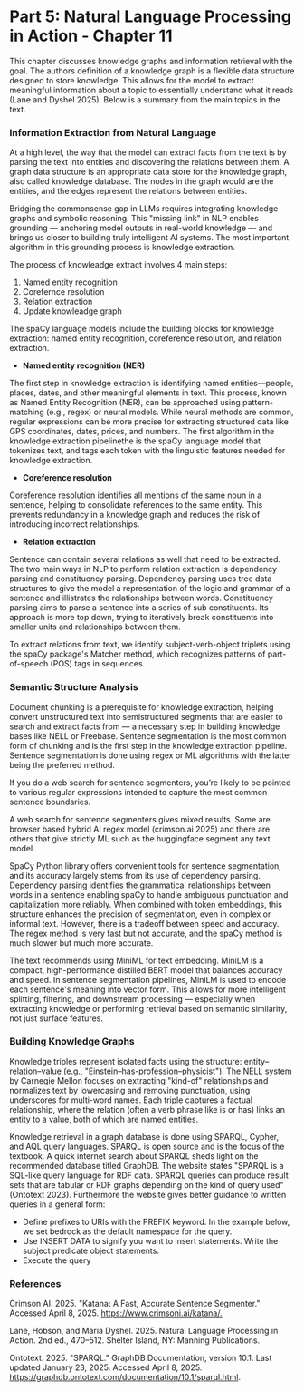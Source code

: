 # Part 5: Natural Language Processing in Action - Chapter 11

This chapter discusses knowledge graphs and information retrieval with the goal. The authors definition of a knowledge graph is a flexible data structure designed to store knowledge. This allows for the model to extract meaningful information about a topic to essentially understand what it reads (Lane and Dyshel 2025). Below is a summary from the main topics in the text.  

### Information Extraction from Natural Language

At a high level, the way that the model can extract facts from the text is by parsing the text into entities and discovering the relations between them. A graph data structure is an appropriate data store for the knowledge graph, also called knowledge database. The nodes in the graph would are the entities, and the edges represent the relations between entities. 

Bridging the commonsense gap in LLMs requires integrating knowledge graphs and symbolic reasoning. This "missing link" in NLP enables grounding — anchoring model outputs in real-world knowledge — and brings us closer to building truly intelligent AI systems. The most important algorithm in this grounding process is knowledge extraction.

The process of knowleadge extract involves 4 main steps:
1. Named entity recognition
2. Corefernce resolution
3. Relation extraction
4. Update knowleadge graph

 The spaCy language models include the building blocks for knowledge extraction: named entity recognition, coreference resolution, and relation extraction.

 - **Named entity recognition (NER)**

 The first step in knowledge extraction is identifying named entities—people, places, dates, and other meaningful elements in text. This process, known as Named Entity Recognition (NER), can be approached using pattern-matching (e.g., regex) or neural models. While neural methods are common, regular expressions can be more precise for extracting structured data like GPS coordinates, dates, prices, and numbers.  The first algorithm in the knowledge extraction pipelinethe is the spaCy language model that tokenizes text, and tags each token with the linguistic features needed for knowledge extraction. 

 - **Coreference resolution**

 Coreference resolution identifies all mentions of the same noun in a sentence, helping to consolidate references to the same entity. This prevents redundancy in a knowledge graph and reduces the risk of introducing incorrect relationships.

 - **Relation extraction**
 
 Sentence can contain several relations as well that need to be extracted. The two main ways in NLP to perform relation extraction is dependency parsing and constituency parsing. Dependency parsing uses tree data structures to give the model a representation of the logic and grammar of a sentence and illistrates the relationships between words. Constituency parsing aims to parse a sentence into a series of sub constituents. Its approach is more top down, trying to iteratively break constituents into smaller units and relationships between them.

To extract relations from text, we identify subject-verb-object triplets using the spaCy package's Matcher method, which recognizes patterns of part-of-speech (POS) tags in sequences.

### Semantic Structure Analysis

Document chunking is a prerequisite for knowledge extraction, helping convert unstructured text into semistructured segments that are easier to search and extract facts from — a necessary step in building knowledge bases like NELL or Freebase. Sentence segmentation is the most common form of chunking and is the first step in the knowledge extraction pipeline. Sentence segmentation is done using regex or ML algorithms with the latter being the preferred method.

If you do a web search for sentence segmenters, you’re likely to be pointed to various regular expressions intended to capture the most common sentence boundaries.

A web search for sentence segmenters gives mixed results. Some are browser based hybrid AI regex model (crimson.ai 2025) and there are others that give strictly ML such as the huggingface segment any text model 

SpaCy Python library offers convenient tools for sentence segmentation, and its accuracy largely stems from its use of dependency parsing. Dependency parsing identifies the grammatical relationships between words in a sentence enabling spaCy to handle ambiguous punctuation and capitalization more reliably. When combined with token embeddings, this structure enhances the precision of segmentation, even in complex or informal text. However, there is a tradeoff between speed and accuracy. The regex method is very fast but not accurate, and the spaCy method is much slower but much more accurate.

The text recommends using MiniML for text embedding. MiniLM is a compact, high-performance distilled BERT model that balances accuracy and speed. In sentence segmentation pipelines, MiniLM is used to encode each sentence's meaning into vector form. This allows for more intelligent splitting, filtering, and downstream processing — especially when extracting knowledge or performing retrieval based on semantic similarity, not just surface features. 

### Building Knowledge Graphs

Knowledge triples represent isolated facts using the structure: entity–relation–value (e.g., "Einstein–has-profession–physicist"). The NELL system by Carnegie Mellon focuses on extracting "kind-of" relationships and normalizes text by lowercasing and removing punctuation, using underscores for multi-word names. Each triple captures a factual relationship, where the relation (often a verb phrase like is or has) links an entity to a value, both of which are named entities.

Knowledge retrieval in a graph database is done using SPARQL, Cypher, and AQL query languages. SPARQL is open source and is the focus of the textbook. A quick internet search about SPARQL sheds light on the recommended database titled GraphDB. The website states "SPARQL is a SQL-like query language for RDF data. SPARQL queries can produce result sets that are tabular or RDF graphs depending on the kind of query used" (Ontotext 2023). Furthermore the website gives better guidance to written queries in a general form:

- Define prefixes to URIs with the PREFIX keyword. In the example below, we set bedrock as the default namespace for the query.
- Use INSERT DATA to signify you want to insert statements. Write the subject predicate object statements.
- Execute the query


### References

Crimson AI. 2025. "Katana: A Fast, Accurate Sentence Segmenter." Accessed April 8, 2025. https://www.crimsoni.ai/katana/.​

Lane, Hobson, and Maria Dyshel. 2025. Natural Language Processing in Action. 2nd ed., 470–512. Shelter Island, NY: Manning Publications.

Ontotext. 2025. "SPARQL." GraphDB Documentation, version 10.1. Last updated January 23, 2025. Accessed April 8, 2025. https://graphdb.ontotext.com/documentation/10.1/sparql.html.